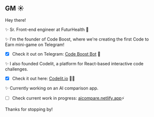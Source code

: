 ## GM ☀️

Hey there! 

✨ Sr. Front-end engineer at FuturHealth 🚀

✨ I'm the founder of Code Boost, where we're creating the first Code to Earn mini-game on Telegram!

- [x] Check it out on Telegram: <a href="https://t.me/code_boost_bot">Code Boost Bot</a> 🚀 

✨ I also founded Codelit, a platform for React-based interactive code challenges.

- [x] Check it out here: <a href="https://codelit.io">Codelit.io</a> 🧑‍💻 

✨ Currently working on an AI comparison app. 

- [ ] Check current work in progress: <a href="https://aicompare.netlify.app/">aicompare.netlify.app</a>⚡


Thanks for stopping by!

